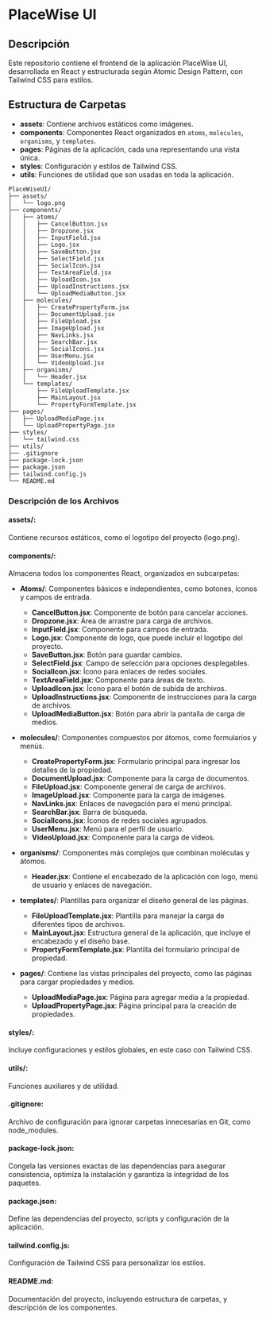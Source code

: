 # PlaceWise UI

## Descripción

Este repositorio contiene el frontend de la aplicación PlaceWise UI, desarrollada en React y estructurada según Atomic Design Pattern, con Tailwind CSS para estilos.

## Estructura de Carpetas

- **assets**: Contiene archivos estáticos como imágenes.
- **components**: Componentes React organizados en `atoms`, `molecules`, `organisms`, y `templates`.
- **pages**: Páginas de la aplicación, cada una representando una vista única.
- **styles**: Configuración y estilos de Tailwind CSS.
- **utils**: Funciones de utilidad que son usadas en toda la aplicación.

```
PlaceWiseUI/
├── assets/
│   └── logo.png
├── components/
│   ├── atoms/
│   │   ├── CancelButton.jsx
│   │   ├── Dropzone.jsx
│   │   ├── InputField.jsx
│   │   ├── Logo.jsx
│   │   ├── SaveButton.jsx
│   │   ├── SelectField.jsx
│   │   ├── SocialIcon.jsx
│   │   ├── TextAreaField.jsx
│   │   ├── UploadIcon.jsx
│   │   ├── UploadInstructions.jsx
│   │   └── UploadMediaButton.jsx
│   ├── molecules/
│   │   ├── CreatePropertyForm.jsx
│   │   ├── DocumentUpload.jsx
│   │   ├── FileUpload.jsx
│   │   ├── ImageUpload.jsx
│   │   ├── NavLinks.jsx
│   │   ├── SearchBar.jsx
│   │   ├── SocialIcons.jsx
│   │   ├── UserMenu.jsx
│   │   └── VideoUpload.jsx
│   ├── organisms/
│   │   └── Header.jsx
│   └── templates/
│       ├── FileUploadTemplate.jsx
│       ├── MainLayout.jsx
│       └── PropertyFormTemplate.jsx
├── pages/
│   ├── UploadMediaPage.jsx
│   └── UploadPropertyPage.jsx
├── styles/
│   └── tailwind.css
├── utils/
├── .gitignore
├── package-lock.json
├── package.json
├── tailwind.config.js
└── README.md
```

### Descripción de los Archivos 

#### assets/: 
Contiene recursos estáticos, como el logotipo del proyecto (logo.png).

#### **components/**: 
Almacena todos los componentes React, organizados en subcarpetas:

- **Atoms/**: Componentes básicos e independientes, como botones, íconos y campos de entrada.
    - **CancelButton.jsx**: Componente de botón para cancelar acciones.
    - **Dropzone.jsx**: Área de arrastre para carga de archivos.
    - **InputField.jsx**: Componente para campos de entrada.
    - **Logo.jsx**: Componente de logo, que puede incluir el logotipo del proyecto.
    - **SaveButton.jsx**: Botón para guardar cambios.
    - **SelectField.jsx**: Campo de selección para opciones desplegables.
    - **SocialIcon.jsx**: Ícono para enlaces de redes sociales.
    - **TextAreaField.jsx**: Componente para áreas de texto.
    - **UploadIcon.jsx**:  Ícono para el botón de subida de archivos.
    - **UploadInstructions.jsx**: Componente de instrucciones para la carga de archivos.
    - **UploadMediaButton.jsx**: Botón para abrir la pantalla de carga de medios.
- **molecules/**: Componentes compuestos por átomos, como formularios y menús.
    - **CreatePropertyForm.jsx**: Formulario principal para ingresar los detalles de la propiedad.
    - **DocumentUpload.jsx**: Componente para la carga de documentos.
    - **FileUpload.jsx**: Componente general de carga de archivos.
    - **ImageUpload.jsx**: Componente para la carga de imágenes.
    - **NavLinks.jsx**: Enlaces de navegación para el menú principal.
    - **SearchBar.jsx**: Barra de búsqueda.
    - **SocialIcons.jsx**: Íconos de redes sociales agrupados.
    - **UserMenu.jsx**: Menú para el perfil de usuario.
    - **VideoUpload.jsx**: Componente para la carga de videos.
- **organisms/**: Componentes más complejos que combinan moléculas y átomos.
    - **Header.jsx**: Contiene el encabezado de la aplicación con logo, menú de usuario y enlaces de navegación.

- **templates/**: Plantillas para organizar el diseño general de las páginas.
    - **FileUploadTemplate.jsx**: Plantilla para manejar la carga de diferentes tipos de archivos.
    - **MainLayout.jsx**: Estructura general de la aplicación, que incluye el encabezado y el diseño base.
    - **PropertyFormTemplate.jsx**: Plantilla del formulario principal de propiedad.

- **pages/**: Contiene las vistas principales del proyecto, como las páginas para cargar propiedades y medios.
    - **UploadMediaPage.jsx**: Página para agregar media a la propiedad.
    - **UploadPropertyPage.jsx**: Página principal para la creación de propiedades.

#### **styles/**: 
Incluye configuraciones y estilos globales, en este caso con Tailwind CSS.

#### **utils/**: 
Funciones auxiliares y de utilidad.

#### **.gitignore**: 
Archivo de configuración para ignorar carpetas innecesarias en Git, como node_modules.

#### **package-lock.json**: 
Congela las versiones exactas de las dependencias para asegurar consistencia, optimiza la instalación y garantiza la integridad de los paquetes.

#### **package.json**: 
Define las dependencias del proyecto, scripts y configuración de la aplicación.

#### **tailwind.config.js**: 
Configuración de Tailwind CSS para personalizar los estilos.

#### **README.md**: 
Documentación del proyecto, incluyendo estructura de carpetas, y descripción de los componentes.